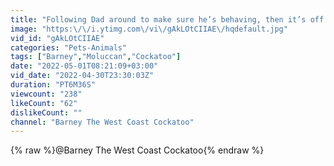 ```yaml
---
title: "Following Dad around to make sure he’s behaving, then it’s off to pick a toy to play with 🧡🧡🧡"
image: "https:\/\/i.ytimg.com\/vi\/gAkLOtCIIAE\/hqdefault.jpg"
vid_id: "gAkLOtCIIAE"
categories: "Pets-Animals"
tags: ["Barney","Moluccan","Cockatoo"]
date: "2022-05-01T08:21:09+03:00"
vid_date: "2022-04-30T23:30:03Z"
duration: "PT6M36S"
viewcount: "238"
likeCount: "62"
dislikeCount: ""
channel: "Barney The West Coast Cockatoo"
---
```

{% raw %}@Barney The West Coast Cockatoo{% endraw %}
